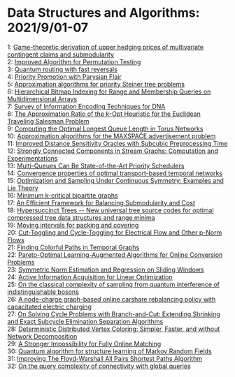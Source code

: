 # Data Structures and Algorithms: 2021/9/01-07  
1: [Game-theoretic derivation of upper hedging prices of multivariate  contingent claims and submodularity](https://doi.org/10.48550/arXiv.1806.07626)  
2: [Improved Algorithm for Permutation Testing](https://doi.org/10.48550/arXiv.2006.08473)  
3: [Quantum routing with fast reversals](https://doi.org/10.48550/arXiv.2103.03264)  
4: [Priority Promotion with Parysian Flair](https://doi.org/10.48550/arXiv.2105.01738)  
5: [Approximation algorithms for priority Steiner tree problems](https://doi.org/10.48550/arXiv.2108.13544)  
6: [Hierarchical Bitmap Indexing for Range and Membership Queries on  Multidimensional Arrays](https://doi.org/10.48550/arXiv.2108.13735)  
7: [Survey of Information Encoding Techniques for DNA](https://doi.org/10.48550/arXiv.1906.11062)  
8: [The Approximation Ratio of the $k$-Opt Heuristic for the Euclidean  Traveling Salesman Problem](https://doi.org/10.48550/arXiv.2109.00069)  
9: [Computing the Optimal Longest Queue Length in Torus Networks](https://doi.org/10.48550/arXiv.1606.03800)  
10: [Approximation algorithms for the MAXSPACE advertisement problem](https://doi.org/10.48550/arXiv.2006.13430)  
11: [Improved Distance Sensitivity Oracles with Subcubic Preprocessing Time](https://doi.org/10.48550/arXiv.2007.11495)  
12: [Strongly Connected Components in Stream Graphs: Computation and  Experimentations](https://doi.org/10.48550/arXiv.2011.08054)  
13: [Multi-Queues Can Be State-of-the-Art Priority Schedulers](https://doi.org/10.48550/arXiv.2109.00657)  
14: [Convergence properties of optimal transport-based temporal networks](https://doi.org/10.48550/arXiv.2109.00971)  
15: [Optimization and Sampling Under Continuous Symmetry: Examples and Lie  Theory](https://doi.org/10.48550/arXiv.2109.01080)  
16: [Minimum k-critical bipartite graphs](https://doi.org/10.48550/arXiv.1907.04844)  
17: [An Efficient Framework for Balancing Submodularity and Cost](https://doi.org/10.48550/arXiv.2002.07782)  
18: [Hypersuccinct Trees -- New universal tree source codes for optimal  compressed tree data structures and range minima](https://doi.org/10.48550/arXiv.2104.13457)  
19: [Moving intervals for packing and covering](https://doi.org/10.48550/arXiv.2109.00579)  
20: [Cut-Toggling and Cycle-Toggling for Electrical Flow and Other p-Norm  Flows](https://doi.org/10.48550/arXiv.2109.00653)  
21: [Finding Colorful Paths in Temporal Graphs](https://doi.org/10.48550/arXiv.2109.01392)  
22: [Pareto-Optimal Learning-Augmented Algorithms for Online Conversion  Problems](https://doi.org/10.48550/arXiv.2109.01556)  
23: [Symmetric Norm Estimation and Regression on Sliding Windows](https://doi.org/10.48550/arXiv.2109.01635)  
24: [Active Information Acquisition for Linear Optimization](https://doi.org/10.48550/arXiv.1709.10061)  
25: [On the classical complexity of sampling from quantum interference of  indistinguishable bosons](https://doi.org/10.48550/arXiv.1904.02013)  
26: [A node-charge graph-based online carshare rebalancing policy with  capacitated electric charging](https://doi.org/10.48550/arXiv.2001.07282)  
27: [On Solving Cycle Problems with Branch-and-Cut: Extending Shrinking and  Exact Subcycle Elimination Separation Algorithms](https://doi.org/10.48550/arXiv.2004.14574)  
28: [Deterministic Distributed Vertex Coloring: Simpler, Faster, and without  Network Decomposition](https://doi.org/10.48550/arXiv.2011.04511)  
29: [A Stronger Impossibility for Fully Online Matching](https://doi.org/10.48550/arXiv.2102.09432)  
30: [Quantum algorithm for structure learning of Markov Random Fields](https://doi.org/10.48550/arXiv.2109.01014)  
31: [Improving The Floyd-Warshall All Pairs Shortest Paths Algorithm](https://doi.org/10.48550/arXiv.2109.01872)  
32: [On the query complexity of connectivity with global queries](https://doi.org/10.48550/arXiv.2109.02115)  